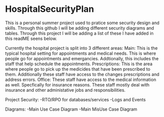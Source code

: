 # HospitalSecurityPlan
This is a personal summer project used to pratice some security design and skills.
Through this github I will be adding different security diagrams and tables.
Through this project I will be adding a list of these I have added in this readME seens below.

Currently the hospital project is split into 3 different areas:
	Main: 
		This is the typical hospital setting for appointments and medical needs.
		This is where people go for appointments and emergancies. Addtionally,
		this includes the staff that help schedule the appointments.
	Prescriptions:
		This is the area where people go to pick up the medicides that
		have been prescribed to them. Additionally these staff have 
		access to the changes prescriptions and address errors.
	Office:
		These staff have access to the medical information as well. Specfically
		for insurance reasons. These staff mostly deal with insurance and other
		administative jobs and responsibilities.

Project Security:
	-RTO/RPO for databases/services
	-Logs and Events

Diagrams:
	-Main Use Case Diagram
	-Main MisUse Case Diagram

